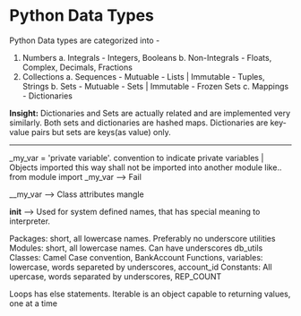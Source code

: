 # Python Data Types
Python Data types are categorized into -
1. Numbers
a. Integrals - Integers, Booleans
b. Non-Integrals - Floats, Complex, Decimals, Fractions
2. Collections
a. Sequences - Mutuable - Lists | Immutable - Tuples, Strings
b. Sets - Mutuable - Sets | Immutable - Frozen Sets
c. Mappings - Dictionaries 

<b>Insight:</b> Dictionaries and Sets are actually related and are implemented very similarly. Both sets and dictionaries are hashed maps. Dictionaries are key-value pairs but sets are keys(as value) only.


------------------------------------------------------------------------------------------------------------------------------------------------------
_my_var = 'private variable'. convention to indicate private variables | Objects imported this way shall not be imported into another module like.. from module import _my_var --> Fail

__my_var --> Class attributes mangle

__init__ --> Used for system defined names, that has special meaning to interpreter. 

Packages: short, all lowercase names. Preferably no underscore utilities
Modules: short, all lowercase names. Can have underscores db_utils
Classes: Camel Case convention, BankAccount
Functions, variables: lowercase, words separeted by underscores, account_id
Constants: All upercase, words separated by underscores, REP_COUNT

Loops has else statements.
Iterable is an object capable to returning values, one at a time